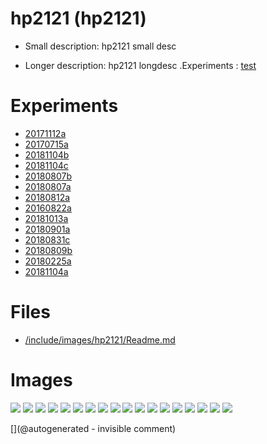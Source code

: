 # hp2121 (hp2121)

* Small description: hp2121 small desc

* Longer description:  hp2121 longdesc .Experiments : [test](/include/experiments/auto/20181013a.md)

# Experiments

* [20171112a](/include/experiments/auto/20171112a.md)
* [20170715a](/include/experiments/auto/20170715a.md)
* [20181104b](/include/experiments/auto/20181104b.md)
* [20181104c](/include/experiments/auto/20181104c.md)
* [20180807b](/include/experiments/auto/20180807b.md)
* [20180807a](/include/experiments/auto/20180807a.md)
* [20180812a](/include/experiments/auto/20180812a.md)
* [20160822a](/include/experiments/auto/20160822a.md)
* [20181013a](/include/experiments/auto/20181013a.md)
* [20180901a](/include/experiments/auto/20180901a.md)
* [20180831c](/include/experiments/auto/20180831c.md)
* [20180809b](/include/experiments/auto/20180809b.md)
* [20180225a](/include/experiments/auto/20180225a.md)
* [20181104a](/include/experiments/auto/20181104a.md)


# Files

* [/include/images/hp2121/Readme.md](/include/images/hp2121/Readme.md)


# Images

![](/include/images/hp2121/20181011a/P_20181011_210750.jpg)
![](/matty/20181104a/images/2DArray_20181104a-3.jpg)
![](/matty/20181104a/photos/P_20181104_130033.jpg)
![](/matty/20181104a/photos/P_20181104_130044.jpg)
![](/matty/20181104a/images/2DArray_20181104a-2.jpg)
![](/matty/20181104a/images/SC_20181104a-3-fft.jpg)
![](/include/images/hp2121/20181011a/20191207_182804.jpg)
![](/include/images/hp2121/20181011a/P_20181011_212208.jpg)
![](/include/images/hp2121/20181011a/P_20181011_211030.jpg)
![](/include/images/hp2121/20181011a/P_20181011_210736.jpg)
![](/matty/20181104a/images/Spectrum_20181104a-2.jpg)
![](/include/images/hp2121/20181013a/IMAG001.png)
![](/matty/20181104a/photos/P_20181104_130051.jpg)
![](/include/images/hp2121/20181011a/20191207_182813.jpg)
![](/matty/20181104a/images/2DArray_20181104a-1.jpg)
![](/matty/20181104a/images/Spectrum_20181104a-3.jpg)
![](/matty/20181104a/images/Spectrum_20181104a-1.jpg)
![](/include/images/hp2121/20181011a/P_20181011_210744.jpg)




[](@autogenerated - invisible comment)